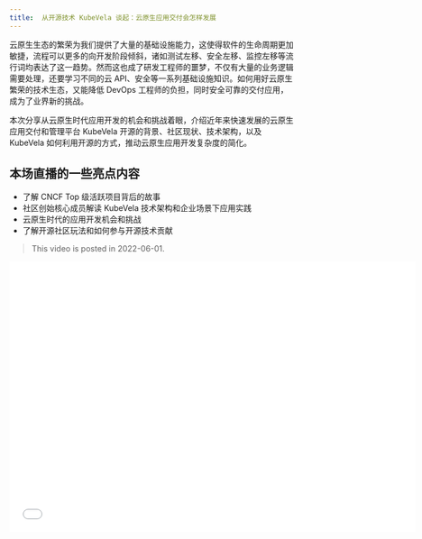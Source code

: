 ```yaml
---
title:  从开源技术 KubeVela 谈起：云原生应用交付会怎样发展
---
```


云原生生态的繁荣为我们提供了大量的基础设施能力，这使得软件的生命周期更加敏捷，流程可以更多的向开发阶段倾斜，诸如测试左移、安全左移、监控左移等流行词均表达了这一趋势。然而这也成了研发工程师的噩梦，不仅有大量的业务逻辑需要处理，还要学习不同的云 API、安全等一系列基础设施知识。如何用好云原生繁荣的技术生态，又能降低 DevOps 工程师的负担，同时安全可靠的交付应用，成为了业界新的挑战。

本次分享从云原生时代应用开发的机会和挑战着眼，介绍近年来快速发展的云原生应用交付和管理平台 KubeVela 开源的背景、社区现状、技术架构，以及 KubeVela 如何利用开源的方式，推动云原生应用开发复杂度的简化。

## 本场直播的一些亮点内容

* 了解 CNCF Top 级活跃项目背后的故事
* 社区创始核心成员解读 KubeVela 技术架构和企业场景下应用实践
* 云原生时代的应用开发机会和挑战
* 了解开源社区玩法和如何参与开源技术贡献

> This video is posted in 2022-06-01.

<iframe height="480" width="720"  src="//player.bilibili.com/player.html?aid=299698557&bvid=BV1UF411G7r4&cid=736196914&page=1" scrolling="no" border="0" frameborder="no" framespacing="0" allowfullscreen="true"> </iframe>
